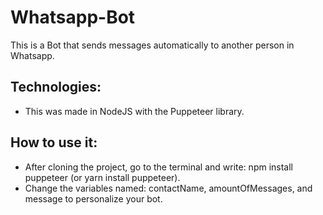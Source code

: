 # Whatsapp-Bot

This is a Bot that sends messages automatically to another person in Whatsapp.

## Technologies:
- This was made in NodeJS with the Puppeteer library.

## How to use it:
- After cloning the project, go to the terminal and write: npm install puppeteer (or yarn install puppeteer).
- Change the variables named: contactName, amountOfMessages, and message to personalize your bot.
